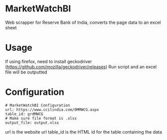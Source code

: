 # MarketWatchBI
Web scrapper for Reserve Bank of India, converts the page data to an excel sheet

# Usage
If using firefox, need to install geckodriver (https://github.com/mozilla/geckodriver/releases)
Run script and an excel file will be outputted

# Configuration
```
# MarketWatchBI Configuration
url: https://www.ccilindia.com/OMMWCG.aspx
table_id: grdMWCG
# Make sure file format is .xlsx
output_file: output.xlsx
```
url is the website url
table_id is the HTML id for the table containing the data

